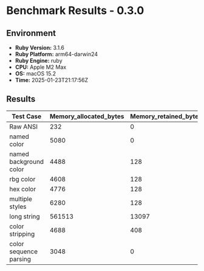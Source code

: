 # Benchmark Results - 0.3.0

## Environment

* **Ruby Version:** 3.1.6
* **Ruby Platform:** arm64-darwin24
* **Ruby Engine:** ruby
* **CPU:** Apple M2 Max
* **OS:** macOS 15.2
* **Time:** 2025-01-23T21:17:56Z

## Results

| Test Case | Memory_allocated_bytes | Memory_retained_bytes | Objects_allocated | Objects_retained | Strings_allocated | Strings_retained |
|----------|----------|----------|----------|----------|----------|----------|
| Raw ANSI | 232 | 0 | 2 | 0 | 1 | 0 |
| named color | 5080 | 0 | 78 | 0 | 22 | 0 |
| named background color | 4488 | 128 | 75 | 2 | 22 | 1 |
| rbg color | 4608 | 128 | 74 | 2 | 20 | 1 |
| hex color | 4776 | 128 | 79 | 2 | 23 | 1 |
| multiple styles | 6280 | 128 | 108 | 2 | 30 | 1 |
| long string | 561513 | 13097 | 13062 | 2 | 22 | 1 |
| color stripping | 4688 | 408 | 79 | 8 | 22 | 2 |
| color sequence parsing | 3048 | 0 | 45 | 0 | 16 | 0 |